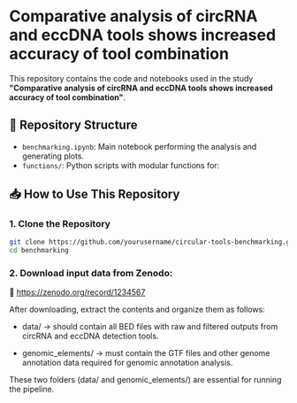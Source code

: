 # Comparative analysis of circRNA and eccDNA tools shows increased accuracy of tool combination

This repository contains the code and notebooks used in the study **"Comparative analysis of circRNA and eccDNA tools shows increased accuracy of tool combination"**.

## 📁 Repository Structure

- `benchmarking.ipynb`: Main notebook performing the analysis and generating plots.
- `functions/`: Python scripts with modular functions for:

## 📥 How to Use This Repository

### 1. Clone the Repository

```bash
git clone https://github.com/yourusername/circular-tools-benchmarking.git
cd benchmarking
```

### 2. Download input data from Zenodo:

🔗 https://zenodo.org/record/1234567 

After downloading, extract the contents and organize them as follows:

- data/ → should contain all BED files with raw and filtered outputs from circRNA and eccDNA detection tools.

- genomic_elements/ → must contain the GTF files and other genome annotation data required for genomic annotation analysis.

These two folders (data/ and genomic_elements/) are essential for running the pipeline.
